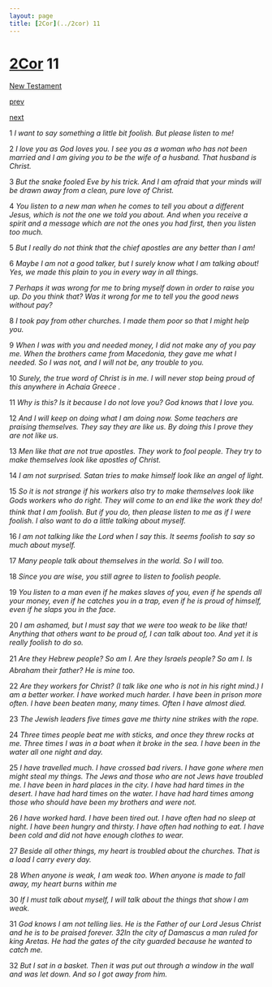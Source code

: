 ```yaml
---
layout: page
title: [2Cor](../2cor) 11
---
```


# [2Cor](../2cor) 11

[New Testament](/new-testament)


[prev](2cor-10.html)


[next](2cor-12.html)

1 _I want to say something a little bit foolish. But please listen to me!_

2 _I love you as God loves you. I see you as a woman who has not been married and I am giving you to be the wife of a husband. That husband is Christ._

3 _But the snake fooled Eve by his trick. And I am afraid that your minds will be drawn away from a clean, pure love of Christ._

4 _You listen to a new man when he comes to tell you about a different Jesus, which is not the one we told you about. And when you receive a spirit and a message which are not the ones you had first, then you listen too much._

5 _But I really do not think that the chief apostles are any better than I am!_

6 _Maybe I am not a good talker, but I surely know what I am talking about! Yes, we made this plain to you in every way in all things._

7 _Perhaps it was wrong for me to bring myself down in order to raise you up. Do you think that? Was it wrong for me to tell you the good news without pay?_

8 _I took pay from other churches. I made them poor so that I might help you._

9 _When I was with you and needed money, I did not make any of you pay me. When the brothers came from Macedonia, they gave me what I needed. So I was not, and I will not be, any trouble to you._

10 _Surely, the true word of Christ is in me. I will never stop being proud of this anywhere in Achaia Greece ._

11 _Why is this? Is it because I do not love you? God knows that I love you._

12 _And I will keep on doing what I am doing now. Some teachers are praising themselves.  They say they are like us. By doing this I prove they are not like us._

13 _Men like that are not true apostles. They work to fool people. They try to make themselves look like apostles of Christ._

14 _I am not surprised. Satan tries to make himself look like an angel of light._

15 _So it is not strange if his workers also try to make themselves look like Gods workers who do right. They will come to an end like the work they do! think that I am foolish. But if you do, then please listen to me as if I were foolish. I also want to do a little talking about myself._

16 _I am not talking like the Lord when I say this. It seems foolish to say so much about myself._

17 _Many people talk about themselves in the world. So I will too._

18 _Since you are wise, you still agree to listen to foolish people._

19 _You listen to a man even if he makes slaves of you, even if he spends all your money,  even if he catches you in a trap, even if he is proud of himself, even if he slaps you in the face._

20 _I am ashamed, but I must say that we were too weak to be like that! Anything that others want to be proud of, I can talk about too. And yet it is really foolish to do so._

21 _Are they Hebrew people? So am I. Are they Israels people? So am I. Is Abraham their father? He is mine too._

22 _Are they workers for Christ? (I talk like one who is not in his right mind.) I am a better worker. I have worked much harder. I have been in prison more often. I have been beaten many, many times. Often I have almost died._

23 _The Jewish leaders five times gave me thirty nine strikes with the rope._

24 _Three times people beat me with sticks, and once they threw rocks at me. Three times I was in a boat when it broke in the sea. I have been in the water all one night and day._

25 _I have travelled much. I have crossed bad rivers. I have gone where men might steal my things. The Jews and those who are not Jews have troubled me. I have been in hard places in the city. I have had hard times in the desert. I have had hard times on the water.  I have had hard times among those who should have been my brothers and were not._

26 _I have worked hard. I have been tired out. I have often had no sleep at night. I have been hungry and thirsty. I have often had nothing to eat. I have been cold and did not have enough clothes to wear._

27 _Beside all other things, my heart is troubled about the churches. That is a load I carry every day._

28 _When anyone is weak, I am weak too. When anyone is made to fall away, my heart burns within me_

30 _If I must talk about myself, I will talk about the things that show I am weak._

31 _God knows I am not telling lies. He is the Father of our Lord Jesus Christ and he is to be praised forever. 32In the city of Damascus a man ruled for king Aretas. He had the gates of the city guarded because he wanted to catch me._

32 _But I sat in a basket. Then it was put out through a window in the wall and was let down.  And so I got away from him._

